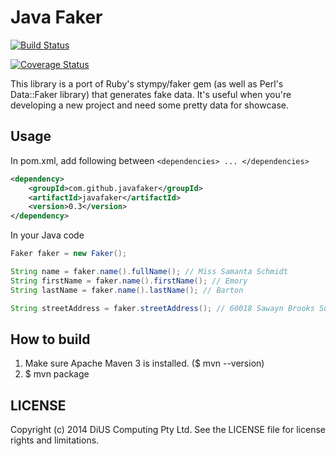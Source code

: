 Java Faker
==========

[![Build Status](https://travis-ci.org/DiUS/java-faker.png?branch=master)](https://travis-ci.org/DiUS/java-faker)

[![Coverage Status](https://coveralls.io/repos/DiUS/java-faker/badge.png)](https://coveralls.io/r/DiUS/java-faker)

This library is a port of Ruby's stympy/faker gem (as well as Perl's Data::Faker library) that generates fake data.
It's useful when you're developing a new project and need some pretty data for showcase.

Usage
-----
In pom.xml, add following between `<dependencies> ... </dependencies>`

```xml
<dependency>
    <groupId>com.github.javafaker</groupId>
    <artifactId>javafaker</artifactId>
    <version>0.3</version>
</dependency>
```

In your Java code

```java
Faker faker = new Faker();

String name = faker.name().fullName(); // Miss Samanta Schmidt
String firstName = faker.name().firstName(); // Emory
String lastName = faker.name().lastName(); // Barton

String streetAddress = faker.streetAddress(); // 60018 Sawayn Brooks Suite 449
```

How to build
------------
1. Make sure Apache Maven 3 is installed. ($ mvn --version)
2. $ mvn package


LICENSE
-------
Copyright (c) 2014 DiUS Computing Pty Ltd. See the LICENSE file for license rights and limitations.
